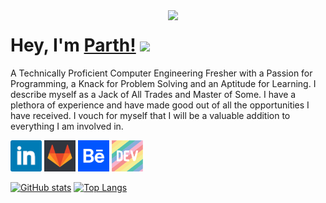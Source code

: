 <img align="right" width="50%" src="https://github.com/ParthKetanDoshi/parthketandoshi/blob/master/assets/parth.gif">

# Hey, I'm [Parth!](https://parthketandoshi.github.io) <img src="https://media.giphy.com/media/hvRJCLFzcasrR4ia7z/giphy.gif" width="35px">

<!-- ## Designer & Developer -->

<!-- <img width="40%" src="https://github.com/ParthKetanDoshi/parthketandoshi/blob/master/assets/designer_developer.gif"> -->

A Technically Proficient Computer Engineering Fresher with a Passion for Programming, a Knack for Problem Solving and an Aptitude for Learning. I describe myself as a Jack of All Trades and Master of Some. I have a plethora of experience and have made good out of all the opportunities I have received. I vouch for myself that I will be a valuable addition to everything I am involved in.

<a href="https://www.linkedin.com/in/parthketandoshi/"><img height="50" src="https://github.com/ParthKetanDoshi/parthketandoshi/blob/master/assets/icons/linkedin.png"></a>
<a href="https://gitlab.com/ParthKetanDoshi"><img height="50" src="https://github.com/ParthKetanDoshi/parthketandoshi/blob/master/assets/icons/gitlab.png"></a>
<a href="https://www.behance.net/parthketandoshi"><img height="50" src="https://github.com/ParthKetanDoshi/parthketandoshi/blob/master/assets/icons/behance.png"></a>
<a href="https://dev.to/parthketandoshi"><img height="50" src="https://github.com/ParthKetanDoshi/parthketandoshi/blob/master/assets/icons/dev.png"></a>

[![GitHub stats](https://github-readme-stats.vercel.app/api?username=parthketandoshi&show_icons=true&theme=dracula)](https://github.com/parthketandoshi)
[![Top Langs](https://github-readme-stats.vercel.app/api/top-langs/?username=parthketandoshi&layout=compact&theme=dracula)](https://github.com/parthketandoshi)
